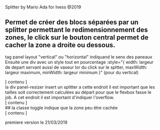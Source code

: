 Splitter by Mario Ada for Iness @2019

## Permet de créer des blocs séparées par un splitter permettant le redimensionnement des zones, le click sur le bouton central permet de cacher la zone a droite ou dessous.

  tag panel
    layout "vertical" ou  "horizontal" indiquand le sens des paneaux
  <panel layout="vertical">
    Ensuite une div avec un style tout en pourcentage
    :style="{ width: largeur de depart servant aussi de vaseur lor du click sur le spltter, maxWidth: largeur maximum, minWidth: largeur minimum }" (pour du vertical)
    <div :style="{ width: '33%', maxWidth: '66%', minWidth: '15%' }">
      <panel class="horizontal-panel" layout="horizontal">
        <div :style="{ height: '75%', maxHeight: '80%', minHeight: '25%', overflow: 'auto' }">
          [ contenu ]
        </div>
        la div panel-resizer insert un splitter a cette endroit
        <panel-resizer></panel-resizer>
        il est important que les tailles soit correctement calculées au départ pour que le flexbox fasse le job.
        A cet endroit il est important d'indiquer l'overflow.
        <div class="after-splitter" :style="{ height: '25%', maxHeight: '75%', minHeight: '20%', overflow: 'hidden'}" >
          [ contenu ]
        </div>
      </panel>
    </div>
    <panel-resizer></panel-resizer>
    ## la classe toggle indique que la zone peu ëtre cachée
    <div  class="toggle" :style="{ width: '66%', maxWidth: '85%', minWidth: '33%', overflow: 'hidden'}">
      [ contenu ]
    </div>
  </panel>

  premiere version le 21/03/2019